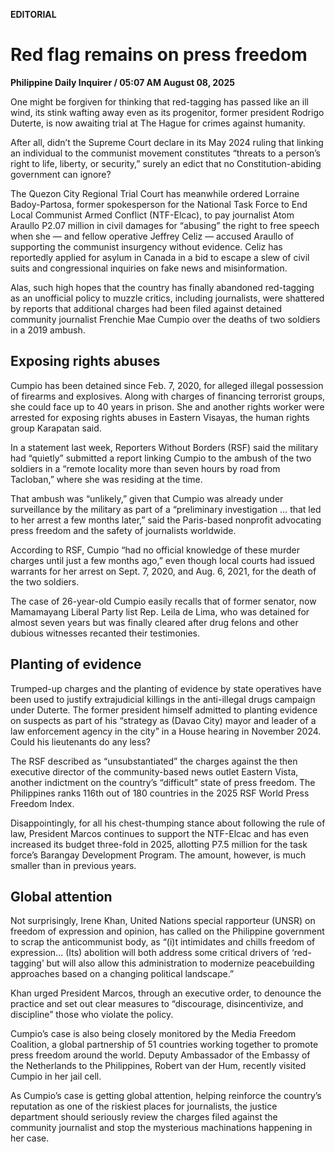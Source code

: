**EDITORIAL**

# Red flag remains on press freedom

****Philippine Daily Inquirer / 05:07 AM August 08, 2025****

One might be forgiven for thinking that red-tagging has passed like an ill wind, its stink wafting away even as its progenitor, former president Rodrigo Duterte, is now awaiting trial at The Hague for crimes against humanity.

After all, didn’t the Supreme Court declare in its May 2024 ruling that linking an individual to the communist movement constitutes “threats to a person’s right to life, liberty, or security,” surely an edict that no Constitution-abiding government can ignore?

The Quezon City Regional Trial Court has meanwhile ordered Lorraine Badoy-Partosa, former spokesperson for the National Task Force to End Local Communist Armed Conflict (NTF-Elcac), to pay journalist Atom Araullo P2.07 million in civil damages for “abusing” the right to free speech when she — and fellow operative Jeffrey Celiz — accused Araullo of supporting the communist insurgency without evidence. Celiz has reportedly applied for asylum in Canada in a bid to escape a slew of civil suits and congressional inquiries on fake news and misinformation.

Alas, such high hopes that the country has finally abandoned red-tagging as an unofficial policy to muzzle critics, including journalists, were shattered by reports that additional charges had been filed against detained community journalist Frenchie Mae Cumpio over the deaths of two soldiers in a 2019 ambush.

## Exposing rights abuses

Cumpio has been detained since Feb. 7, 2020, for alleged illegal possession of firearms and explosives. Along with charges of financing terrorist groups, she could face up to 40 years in prison. She and another rights worker were arrested for exposing rights abuses in Eastern Visayas, the human rights group Karapatan said.

In a statement last week, Reporters Without Borders (RSF) said the military had “quietly” submitted a report linking Cumpio to the ambush of the two soldiers in a “remote locality more than seven hours by road from Tacloban,” where she was residing at the time.

That ambush was “unlikely,” given that Cumpio was already under surveillance by the military as part of a “preliminary investigation … that led to her arrest a few months later,” said the Paris-based nonprofit advocating press freedom and the safety of journalists worldwide.

According to RSF, Cumpio “had no official knowledge of these murder charges until just a few months ago,” even though local courts had issued warrants for her arrest on Sept. 7, 2020, and Aug. 6, 2021, for the death of the two soldiers.

The case of 26-year-old Cumpio easily recalls that of former senator, now Mamamayang Liberal Party list Rep. Leila de Lima, who was detained for almost seven years but was finally cleared after drug felons and other dubious witnesses recanted their testimonies.

## Planting of evidence

Trumped-up charges and the planting of evidence by state operatives have been used to justify extrajudicial killings in the anti-illegal drugs campaign under Duterte. The former president himself admitted to planting evidence on suspects as part of his “strategy as (Davao City) mayor and leader of a law enforcement agency in the city” in a House hearing in November 2024. Could his lieutenants do any less?

The RSF described as “unsubstantiated” the charges against the then executive director of the community-based news outlet Eastern Vista, another indictment on the country’s “difficult” state of press freedom. The Philippines ranks 116th out of 180 countries in the 2025 RSF World Press Freedom Index.

Disappointingly, for all his chest-thumping stance about following the rule of law, President Marcos continues to support the NTF-Elcac and has even increased its budget three-fold in 2025, allotting P7.5 million for the task force’s Barangay Development Program. The amount, however, is much smaller than in previous years.

## Global attention

Not surprisingly, Irene Khan, United Nations special rapporteur (UNSR) on freedom of expression and opinion, has called on the Philippine government to scrap the anticommunist body, as “(i)t intimidates and chills freedom of expression… (Its) abolition will both address some critical drivers of ‘red-tagging’ but will also allow this administration to modernize peacebuilding approaches based on a changing political landscape.”

Khan urged President Marcos, through an executive order, to denounce the practice and set out clear measures to “discourage, disincentivize, and discipline” those who violate the policy.

Cumpio’s case is also being closely monitored by the Media Freedom Coalition, a global partnership of 51 countries working together to promote press freedom around the world. Deputy Ambassador of the Embassy of the Netherlands to the Philippines, Robert van der Hum, recently visited Cumpio in her jail cell.

As Cumpio’s case is getting global attention, helping reinforce the country’s reputation as one of the riskiest places for journalists, the justice department should seriously review the charges filed against the community journalist and stop the mysterious machinations happening in her case.